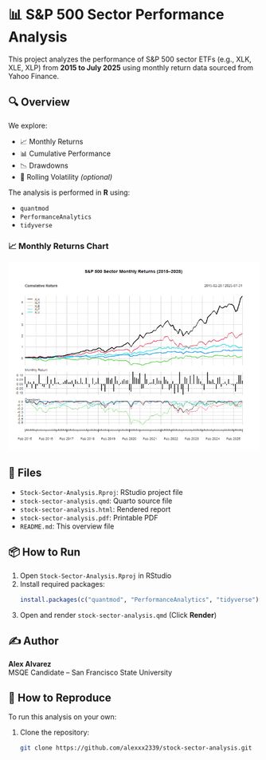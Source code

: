 
# 📊 S&P 500 Sector Performance Analysis

This project analyzes the performance of S&P 500 sector ETFs (e.g., XLK, XLE, XLP) from **2015 to July 2025** using monthly return data sourced from Yahoo Finance.

## 🔍 Overview
We explore:
- 📈 Monthly Returns
- 📊 Cumulative Performance
- 📉 Drawdowns
- 🔁 Rolling Volatility *(optional)*

The analysis is performed in **R** using:
- `quantmod`
- `PerformanceAnalytics`
- `tidyverse`


### 📈 Monthly Returns Chart

![Monthly Returns Chart](figures/monthly_returns_chart.png)

## 📂 Files
- `Stock-Sector-Analysis.Rproj`: RStudio project file
- `stock-sector-analysis.qmd`: Quarto source file
- `stock-sector-analysis.html`: Rendered report
- `stock-sector-analysis.pdf`: Printable PDF
- `README.md`: This overview file

## 📦 How to Run
1. Open `Stock-Sector-Analysis.Rproj` in RStudio
2. Install required packages:
   ```r
   install.packages(c("quantmod", "PerformanceAnalytics", "tidyverse"))
   ```
3. Open and render `stock-sector-analysis.qmd` (Click **Render**)

## ✍️ Author
**Alex Alvarez**  
MSQE Candidate – San Francisco State University

## 🔁 How to Reproduce

To run this analysis on your own:

1. Clone the repository:
   ```bash
   git clone https://github.com/alexxx2339/stock-sector-analysis.git

